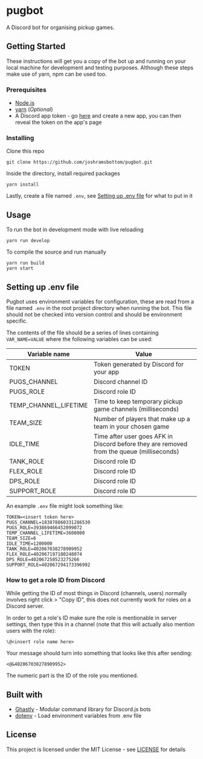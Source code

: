# pugbot

A Discord bot for organising pickup games.

## Getting Started

These instructions will get you a copy of the bot up and running on your local machine for development and testing purposes. Although these steps make use of yarn, npm can be used too.

### Prerequisites

* [Node.js](https://nodejs.org)
* [yarn](https://yarnpkg.com) (_Optional_)
* A Discord app token - go [here](https://discordapp.com/developers/applications/me) and create a new app, you can then reveal the token on the app's page

### Installing

Clone this repo
```
git clone https://github.com/joshramsbottom/pugbot.git
```

Inside the directory, install required packages
```
yarn install
```

Lastly, create a file named `.env`, see [Setting up .env file](#setting-up-env-file) for what to put in it

## Usage

To run the bot in development mode with live reloading
```
yarn run develop
```

To compile the source and run manually
```
yarn run build
yarn start
```

## Setting up .env file

Pugbot uses environment variables for configuration, these are read from a file named `.env` in the root project directory when running the bot. This file should not be checked into version control and should be environment specific.

The contents of the file should be a series of lines containing `VAR_NAME=VALUE` where the following variables can be used:

Variable name | Value
------------ | -------------
TOKEN | Token generated by Discord for your app
PUGS_CHANNEL | Discord channel ID
PUGS_ROLE | Discord role ID
TEMP_CHANNEL_LIFETIME | Time to keep temporary pickup game channels (milliseconds)
TEAM_SIZE | Number of players that make up a team in your chosen game
IDLE_TIME | Time after user goes AFK in Discord before they are removed from the queue (milliseconds) 
TANK_ROLE | Discord role ID
FLEX_ROLE | Discord role ID
DPS_ROLE | Discord role ID
SUPPORT_ROLE | Discord role ID

An example `.env` file might look something like:
```
TOKEN=<insert token here>
PUGS_CHANNEL=183878860331286530
PUGS_ROLE=393869466452099072
TEMP_CHANNEL_LIFETIME=3600000
TEAM_SIZE=6
IDLE_TIME=1200000
TANK_ROLE=402067038278909952
FLEX_ROLE=402067197180248074
DPS_ROLE=402067250523275266
SUPPORT_ROLE=402067294173396992
```

### How to get a role ID from Discord

While getting the ID of most things in Discord (channels, users) normally involves right click > "Copy ID", this does not currently work for roles on a Discord server.

In order to get a role's ID make sure the role is mentionable in server settings, then type this in a channel (note that this will actually also mention users with the role):
```
\@<insert role name here>
```
Your message should turn into something that looks like this after sending:
```
<@&402067038278909952>
```

The numeric part is the ID of the role you mentioned.

## Built with

* [Ghastly](https://ghastly.js.org) - Modular command library for Discord.js bots
* [dotenv](https://github.com/motdotla/dotenv) - Load environment variables from .env file

## License

This project is licensed under the MIT License - see [LICENSE](LICENSE) for details